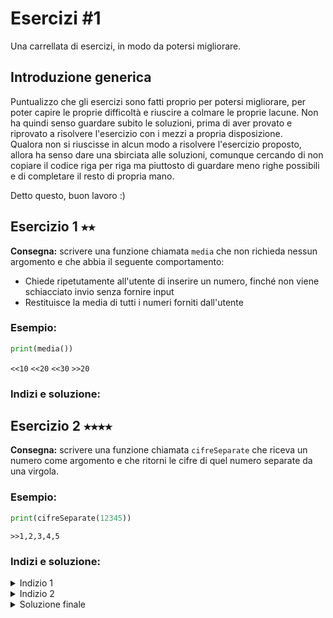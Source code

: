 # Esercizi #1
Una carrellata di esercizi, in modo da potersi migliorare.


## Introduzione generica
Puntualizzo che gli esercizi sono fatti proprio per potersi migliorare, per poter capire le proprie difficoltà e riuscire a colmare le proprie lacune. Non ha quindi senso guardare subito le soluzioni, prima di aver provato e riprovato a risolvere l'esercizio con i mezzi a propria disposizione.  
Qualora non si riuscisse in alcun modo a risolvere l'esercizio proposto, allora ha senso dare una sbirciata alle soluzioni, comunque cercando di non copiare il codice riga per riga ma piuttosto di guardare meno righe possibili e di completare il resto di propria mano.  

Detto questo, buon lavoro :)

## Esercizio 1 ⭑⭑
**Consegna:** scrivere una funzione chiamata `media` che non richieda nessun argomento e che abbia il seguente comportamento:
- Chiede ripetutamente all'utente di inserire un numero, finché non viene schiacciato invio senza fornire input
- Restituisce la media di tutti i numeri forniti dall'utente
### Esempio:
```python
print(media())
```
`<<10`
`<<20`
`<<30`
`>>20`

### Indizi e soluzione:

## Esercizio 2 ⭑⭑⭑⭑
**Consegna:** scrivere una funzione chiamata `cifreSeparate` che riceva un numero come argomento e che ritorni le cifre di quel numero separate da una virgola.

### Esempio:
```python
print(cifreSeparate(12345))
```
`>>1,2,3,4,5`

### Indizi e soluzione:
<details>
    <summary>Indizio 1</summary>

In python esiste un operatore che rappresenta la *divisione intera* tra due numeri. La divisione intera è una divisione che restituisce la parte intera del risultato senza approssimare. Questo significa che tutto quello che viene dopo la virgola viene tralasciato nella divisione intera.

Ecco un esempio:
```python
print(10//3)
```
`>>3`
</details>

<details>
    <summary>Indizio 2</summary>

Si può utilizzare la divisione intera per 10 e per i suoi multipli per avere un numero escludendo progressivamente una cifra.

Esempio:
```python
numero=123

print(numero//1)
print(numero//10)
print(numero//100)
```
`>>123`
`>>12`
`>>1`
</details>

<details>
    <summary>Soluzione finale</summary>

```python
def cifreSeparate(numero:int):
    divisore=1
    output=""

    while divisore<numero:
        numeroTemporaneo=(numero//(divisore*10))*10
        
        if divisore==1:
            output=str((numero//divisore)-numeroTemporaneo)+output
        else:
            output=str((numero//divisore)-numeroTemporaneo)+","+output

        divisore=divisore*10
        
    return output

print(cifreSeparate(12345))
```
`>>1,2,3,4,5`
</details>
